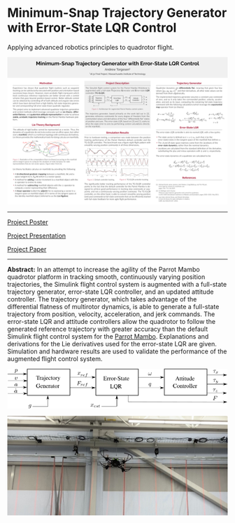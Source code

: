 # Minimum-Snap Trajectory Generator with Error-State LQR Control

Applying advanced robotics principles to quadrotor flight.

![](/img/TGELQR.svg "TGELQR")

* * *

[Project Poster](https://andrewtorgesen.com/res/16.31%20Project%20Poster%20-%20Andrew%20Torgesen.pdf)

[Project Presentation](https://andrewtorgesen.com/res/16.31%20Final%20Project%20Presentation.pdf)

[Project Paper](https://andrewtorgesen.com/res/16.31%20Final%20Project%20PAPER.pdf)

* * *

**Abstract:** In an attempt to increase the agility of the Parrot Mambo quadrotor platform in tracking smooth, continuously varying position trajectories, the Simulink flight control system is augmented with a full-state trajectory generator, error-state LQR controller, and an updated attitude controller. The trajectory generator, which takes advantage of the differential flatness of multirotor dynamics, is able to generate a full-state trajectory from position, velocity, acceleration, and jerk commands. The error-state LQR and attitude controllers allow the quadrotor to follow the generated reference trajectory with greater accuracy than the default Simulink flight control system for the [Parrot Mambo](https://www.parrot.com/us/drones/parrot-mambo-fpv). Explanations and derivations for the Lie derivatives used for the error-state LQR are given. Simulation and hardware results are used to validate the performance of the augmented flight control system.

![](/img/control_architecture.svg)

![](/img/tgelqr_hw.jpg)
